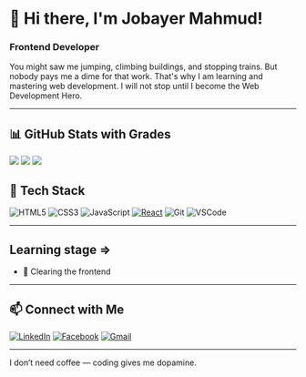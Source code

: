 # 👋 Hi there, I'm Jobayer Mahmud!

###  Frontend Developer 

You might saw me jumping, climbing buildings, and stopping trains. But nobody pays me a dime for that work. That's why I am learning and mastering web development. I will not stop until I become the Web Development Hero.

---

## 📊 GitHub Stats with Grades


![](http://github-profile-summary-cards.vercel.app/api/cards/most-commit-language?username=jobayerm10&theme=radical)
![](http://github-profile-summary-cards.vercel.app/api/cards/repos-per-language?username=jobayerm10&theme=radical)
![](http://github-profile-summary-cards.vercel.app/api/cards/productive-time?username=jobayerm10&theme=radical&utcOffset=6)





## 🚀 Tech Stack

![HTML5](https://img.shields.io/badge/HTML5-E34F26?style=for-the-badge&logo=html5&logoColor=white)
![CSS3](https://img.shields.io/badge/CSS3-1572B6?style=for-the-badge&logo=css3&logoColor=white)
![JavaScript](https://img.shields.io/badge/JavaScript-F7DF1E?style=for-the-badge&logo=javascript&logoColor=black)
[![React](https://img.shields.io/badge/React-61DAFB?style=for-the-badge&logo=react&logoColor=black)](https://reactjs.org/)
![Git](https://img.shields.io/badge/Git-F05032?style=for-the-badge&logo=git&logoColor=white)
![VSCode](https://img.shields.io/badge/VS%20Code-007ACC?style=for-the-badge&logo=visual-studio-code&logoColor=white)



---



##  Learning stage =>
- 🔸 Clearing the frontend



---

## 📫 Connect with Me

[![LinkedIn](https://img.shields.io/badge/LinkedIn-blue?logo=linkedin&logoColor=white)](https://www.linkedin.com/in/jobayer-mahmud-06160532a/)
[![Facebook](https://img.shields.io/badge/Facebook-1877F2?logo=facebook&logoColor=white)](https://www.facebook.com/jobayermahmud76)
[![Gmail](https://img.shields.io/badge/Gmail-D14836?logo=gmail&logoColor=white)](mailto:jobayermahmud976@gmail.com)

---

I don’t need coffee — coding gives me dopamine.



